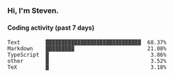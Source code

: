 ### Hi, I'm Steven.

#### Coding activity (past 7 days)
```
Text        ▓▓▓▓▓▓▓▓▓▓▓▓▓▓▓▓▓▓▓▓▓▓▓▓▓▓▓▓▓▓  68.37%
Markdown    ▓▓▓▓▓▓▓▓▓                       21.08%
TypeScript  ▓                                3.86%
other       ▓                                3.52%
TeX         ▓                                3.18%
```
